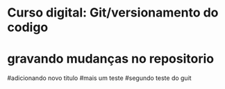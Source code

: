 # Curso digital: Git/versionamento do codigo
# gravando mudanças no repositorio
#adicionando novo titulo
#mais um teste
#segundo teste do guit
